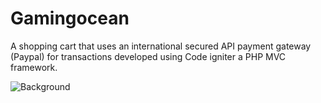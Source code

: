 # Gamingocean
A shopping cart that uses an international secured API payment gateway (Paypal) for transactions developed using Code igniter a PHP MVC framework.


![Background](https://user-images.githubusercontent.com/58178421/156395320-c309f198-a2d9-4551-8ce2-9e54d4595785.png)
